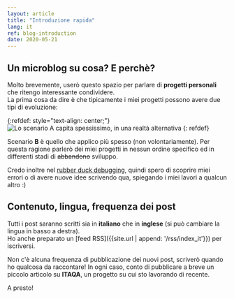 ```yaml
---
layout: article
title: "Introduzione rapida"
lang: it
ref: blog-introduction
date: 2020-05-21
---
```

## Un microblog su cosa? E perchè?
Molto brevemente, userò questo spazio per parlare di **progetti personali** che ritengo interessante condividere.  
La prima cosa da dire è che tipicamente i miei progetti possono avere due tipi di evoluzione:

{:refdef: style="text-align: center;"}
<img src="{{site.url | append: '/media/20200521/scenario_scheme_it.png'}}" title="Lo scenario A capita spessissimo, in una realtà alternativa" class="responsive" onclick="window.open(this.src)">
{: refdef}

Scenario **B** è quello che applico più spesso (non volontariamente). Per questa ragione parlerò dei miei progetti in nessun ordine specifico ed in differenti stadi di ~~abbandono~~ sviluppo.

Credo inoltre nel [rubber duck debugging](https://it.wikipedia.org/wiki/Rubber_duck_debugging), quindi spero di scoprire miei errori o di avere nuove idee scrivendo qua, spiegando i miei lavori a qualcun altro :)

## Contenuto, lingua, frequenza dei post
Tutti i post saranno scritti sia in **italiano** che in **inglese** (si può cambiare la lingua in basso a destra).  
Ho anche preparato un [feed RSS]({{site.url | append: '/rss/index_it'}}) per iscriversi.

Non c'è alcuna frequenza di pubblicazione dei nuovi post, scriverò quando ho qualcosa da raccontare! In ogni caso, conto di pubblicare a breve un piccolo articolo su **ITAQA**, un progetto su cui sto lavorando di recente.

A presto!